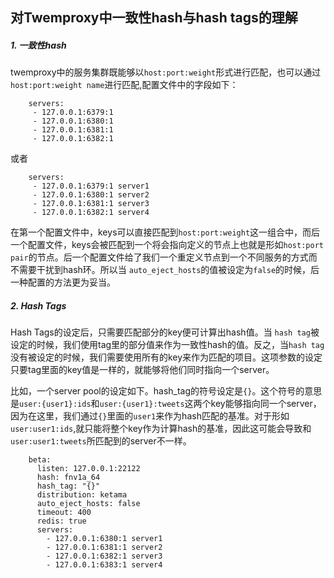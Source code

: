 ## 对Twemproxy中一致性hash与hash tags的理解

##### 1. 一致性hash ####

twemproxy中的服务集群既能够以`host:port:weight`形式进行匹配，也可以通过`host:port:weight name`进行匹配,配置文件中的字段如下：


		servers:
		 - 127.0.0.1:6379:1
		 - 127.0.0.1:6380:1
		 - 127.0.0.1:6381:1
		 - 127.0.0.1:6382:1

<!--more-->

或者


		servers:
		 - 127.0.0.1:6379:1 server1
		 - 127.0.0.1:6380:1 server2
		 - 127.0.0.1:6381:1 server3
		 - 127.0.0.1:6382:1 server4


在第一个配置文件中，keys可以直接匹配到`host:port:weight`这一组合中，而后一个配置文件，keys会被匹配到一个将会指向定义的节点上也就是形如`host:port pair`的节点。后一个配置文件给了我们一个重定义节点到一个不同服务的方式而不需要干扰到hash环。所以当 `auto_eject_hosts`的值被设定为`false`的时候，后一种配置的方法更为妥当。

##### 2. Hash Tags

Hash Tags的设定后，只需要匹配部分的key便可计算出hash值。当 `hash tag`被设定的时候，我们使用tag里的部分值来作为一致性hash的值。反之，当`hash tag`没有被设定的时候，我们需要使用所有的key来作为匹配的项目。这项参数的设定只要tag里面的key值是一样的，就能够将他们同时指向一个server。

比如，一个server pool的设定如下。hash_tag的符号设定是`{}`。这个符号的意思是`user:{user1}:ids`和`user:{user1}:tweets`这两个key能够指向同一个server，因为在这里，我们通过`{}`里面的`user1`来作为hash匹配的基准。对于形如`user:user1:ids`,就只能将整个key作为计算hash的基准，因此这可能会导致和`user:user1:tweets`所匹配到的server不一样。


		beta:
		  listen: 127.0.0.1:22122
		  hash: fnv1a_64
		  hash_tag: "{}"
		  distribution: ketama
		  auto_eject_hosts: false
		  timeout: 400
		  redis: true
		  servers:
		    - 127.0.0.1:6380:1 server1
			- 127.0.0.1:6381:1 server2
			- 127.0.0.1:6382:1 server3
			- 127.0.0.1:6383:1 server4
